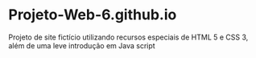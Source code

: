 # Projeto-Web-6.github.io
Projeto de site fictício utilizando recursos especiais de HTML 5 e CSS 3, além de uma leve introdução em Java script
